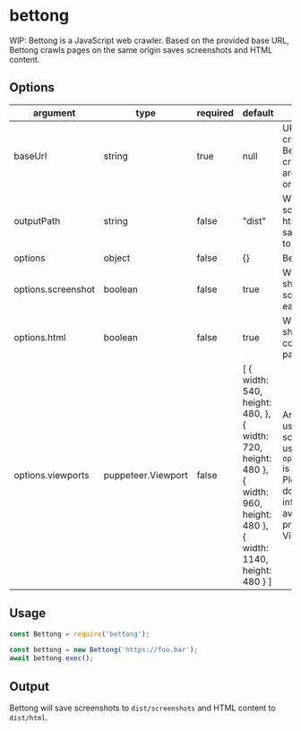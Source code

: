 # bettong

WIP: Bettong is a JavaScript web crawler. Based on the provided base URL, Bettong crawls pages on the same origin saves screenshots and HTML content.

## Options

| argument           | type               | required | default                                                                                                                          | description                                                                                                                                                                                 |
|--------------------|--------------------|----------|----------------------------------------------------------------------------------------------------------------------------------|---------------------------------------------------------------------------------------------------------------------------------------------------------------------------------------------|
| baseUrl            | string             | true     | null                                                                                                                             | URL to start crawling from. Bettong will only crawl pages that are on the same origin.                                                                                                      |
| outputPath         | string             | false    | "dist"                                                                                                                           | WIP: Relative path screenshots and/or html content will be saved to in relation to process.cwd().                                                                                           |
| options            | object             | false    | {}                                                                                                                               | Bettong options.                                                                                                                                                                            |
| options.screenshot | boolean            | false    | true                                                                                                                             | Whether Bettong should save screenshot for each viewport.                                                                                                                                   |
| options.html       | boolean            | false    | true                                                                                                                             | Whether Bettong should save HTML content for each page.                                                                                                                                     |
| options.viewports  | puppeteer.Viewport | false    | [   { width: 540, height: 480, },   { width: 720, height: 480 },   { width: 960, height: 480 },   { width: 1140, height: 480 } ] | Array of viewports used to take screenshots. Only used if `options.screenshot` is set to `true`. Please puppeteer docs for more information on available properties for Viewport interface. |

## Usage

```js
const Bettong = require('bettong');

const bettong = new Bettong('https://foo.bar');
await bettong.exec();

```

## Output

Bettong will save screenshots to `dist/screenshots` and HTML content to `dist/html`.
